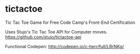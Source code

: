 # tictactoe
Tic Tac Toe Game for Free Code Camp's Front-End Certification

Uses Stujo's Tic Tac Toe API for Computer moves.
https://github.com/stujo/tictactoe-api

Functional Codepen: http://codepen.io/c-herr/full/LRrNKg/
